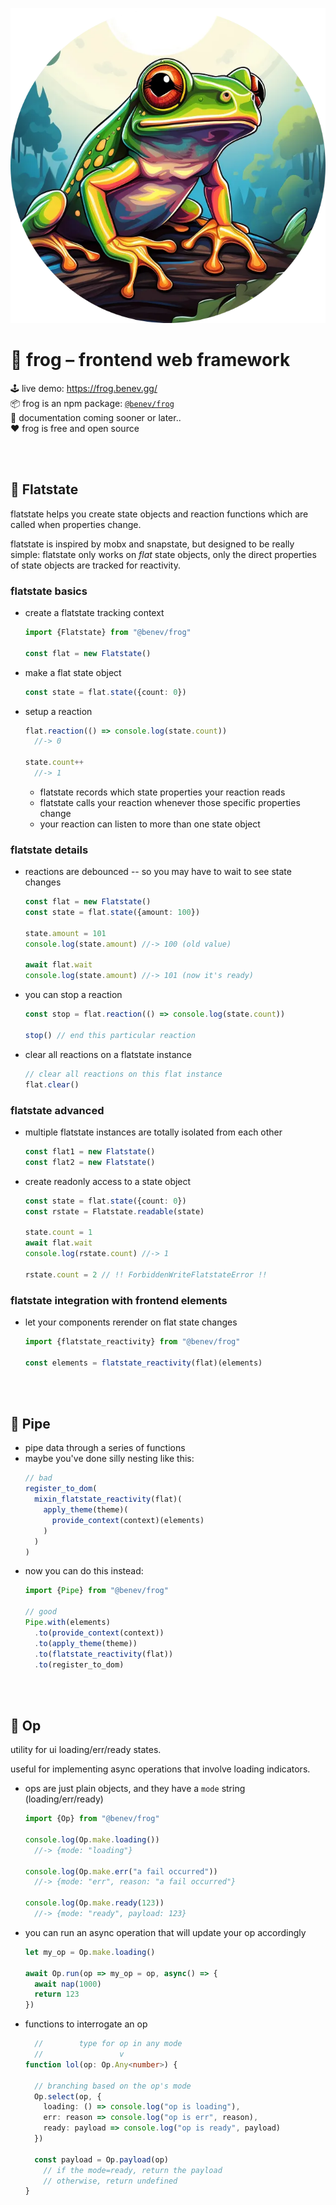 
![](./assets/frog-circle.webp)

# 🐸 frog – frontend web framework

🕹️ live demo: https://frog.benev.gg/  
📦 frog is an npm package: [`@benev/frog`](https://www.npmjs.com/package/@benev/frog)  
📜 documentation coming sooner or later..  
❤️ frog is free and open source  

<br/>
<br/>

## 🥞 Flatstate

flatstate helps you create state objects and reaction functions which are called when properties change.

flatstate is inspired by mobx and snapstate, but designed to be really simple: flatstate only works on *flat* state objects, only the direct properties of state objects are tracked for reactivity.

### flatstate basics

- create a flatstate tracking context
  ```ts
  import {Flatstate} from "@benev/frog"

  const flat = new Flatstate()
  ```
- make a flat state object
  ```ts
  const state = flat.state({count: 0})
  ```
- setup a reaction
  ```ts
  flat.reaction(() => console.log(state.count))
    //-> 0

  state.count++
    //-> 1
  ```
  - flatstate records which state properties your reaction reads
  - flatstate calls your reaction whenever those specific properties change
  - your reaction can listen to more than one state object

### flatstate details

- reactions are debounced -- so you may have to wait to see state changes
  ```ts
  const flat = new Flatstate()
  const state = flat.state({amount: 100})

  state.amount = 101
  console.log(state.amount) //-> 100 (old value)

  await flat.wait
  console.log(state.amount) //-> 101 (now it's ready)
  ```
- you can stop a reaction
  ```ts
  const stop = flat.reaction(() => console.log(state.count))

  stop() // end this particular reaction
  ```
- clear all reactions on a flatstate instance
  ```ts
  // clear all reactions on this flat instance
  flat.clear()
  ```

### flatstate advanced

- multiple flatstate instances are totally isolated from each other
  ```ts
  const flat1 = new Flatstate()
  const flat2 = new Flatstate()
  ```
- create readonly access to a state object
  ```ts
  const state = flat.state({count: 0})
  const rstate = Flatstate.readable(state)

  state.count = 1
  await flat.wait
  console.log(rstate.count) //-> 1

  rstate.count = 2 // !! ForbiddenWriteFlatstateError !!
  ```

### flatstate integration with frontend elements

- let your components rerender on flat state changes
  ```ts
  import {flatstate_reactivity} from "@benev/frog"

  const elements = flatstate_reactivity(flat)(elements)
  ```

<br/>
<br/>

## 🪈 Pipe

- pipe data through a series of functions
- maybe you've done silly nesting like this:
  ```ts
  // bad
  register_to_dom(
    mixin_flatstate_reactivity(flat)(
      apply_theme(theme)(
        provide_context(context)(elements)
      )
    )
  )
  ```
- now you can do this instead:
  ```ts
  import {Pipe} from "@benev/frog"

  // good
  Pipe.with(elements)
    .to(provide_context(context))
    .to(apply_theme(theme))
    .to(flatstate_reactivity(flat))
    .to(register_to_dom)
  ```

<br/>
<br/>

## 💫 Op

utility for ui loading/err/ready states.

useful for implementing async operations that involve loading indicators.

- ops are just plain objects, and they have a `mode` string (loading/err/ready)
  ```ts
  import {Op} from "@benev/frog"

  console.log(Op.make.loading())
    //-> {mode: "loading"}

  console.log(Op.make.err("a fail occurred"))
    //-> {mode: "err", reason: "a fail occurred"}

  console.log(Op.make.ready(123))
    //-> {mode: "ready", payload: 123}
  ```
- you can run an async operation that will update your op accordingly
  ```ts
  let my_op = Op.make.loading()

  await Op.run(op => my_op = op, async() => {
    await nap(1000)
    return 123
  })
  ```
- functions to interrogate an op
  ```ts
    //        type for op in any mode
    //                 v
  function lol(op: Op.Any<number>) {

    // branching based on the op's mode
    Op.select(op, {
      loading: () => console.log("op is loading"),
      err: reason => console.log("op is err", reason),
      ready: payload => console.log("op is ready", payload)
    })

    const payload = Op.payload(op)
      // if the mode=ready, return the payload
      // otherwise, return undefined
  }
  ```
